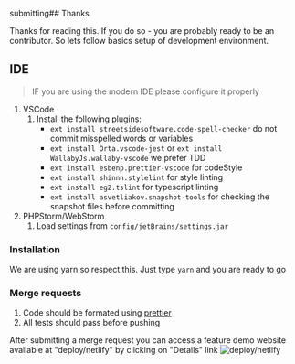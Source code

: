 submitting## Thanks

Thanks for reading this. If you do so - you are probably ready to be an contributor. So lets follow basics setup of development environment.

## IDE

> IF you are using the modern IDE please configure it properly

1. VSCode
    1. Install the following plugins:
        * `ext install streetsidesoftware.code-spell-checker` do not commit misspelled words or variables
        * `ext install Orta.vscode-jest` or `ext install WallabyJs.wallaby-vscode` we prefer TDD
        * `ext install esbenp.prettier-vscode` for codeStyle
        * `ext install shinnn.stylelint` for style linting
        * `ext install eg2.tslint` for typescript linting
        * `ext install asvetliakov.snapshot-tools` for checking the snapshot files before committing
1. PHPStorm/WebStorm
    1. Load settings from `config/jetBrains/settings.jar`

### Installation

We are using yarn so respect this. Just type `yarn` and you are ready to go

### Merge requests

1. Code should be formated using [prettier](https://github.com/prettier/prettier)
1. All tests should pass before pushing

After submitting a merge request you can access a feature demo website available at "deploy/netlify" by clicking on "Details" link
![deploy/netlify](https://i.imgur.com/ni1tq8h.png)
